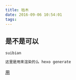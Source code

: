 ```yaml
---
title: 枯木
date: 2016-09-06 10:54:01
tags:
---
```



## 是不是可以

`suibian`

``` bash
这里是用来渲染的么 hexo generate

```

[用](www.baidu.com)

